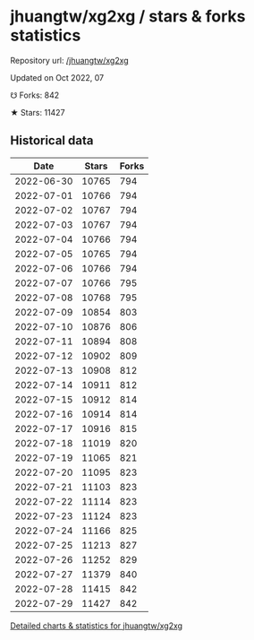 # jhuangtw/xg2xg / stars & forks statistics

Repository url: [/jhuangtw/xg2xg](https://github.com/jhuangtw/xg2xg)

Updated on Oct 2022, 07

☋ Forks: 842

★ Stars: 11427

## Historical data
| Date | Stars | Forks |
|------|-------|-------|
| 2022-06-30 | 10765 | 794 | 
| 2022-07-01 | 10766 | 794 | 
| 2022-07-02 | 10767 | 794 | 
| 2022-07-03 | 10767 | 794 | 
| 2022-07-04 | 10766 | 794 | 
| 2022-07-05 | 10765 | 794 | 
| 2022-07-06 | 10766 | 794 | 
| 2022-07-07 | 10766 | 795 | 
| 2022-07-08 | 10768 | 795 | 
| 2022-07-09 | 10854 | 803 | 
| 2022-07-10 | 10876 | 806 | 
| 2022-07-11 | 10894 | 808 | 
| 2022-07-12 | 10902 | 809 | 
| 2022-07-13 | 10908 | 812 | 
| 2022-07-14 | 10911 | 812 | 
| 2022-07-15 | 10912 | 814 | 
| 2022-07-16 | 10914 | 814 | 
| 2022-07-17 | 10916 | 815 | 
| 2022-07-18 | 11019 | 820 | 
| 2022-07-19 | 11065 | 821 | 
| 2022-07-20 | 11095 | 823 | 
| 2022-07-21 | 11103 | 823 | 
| 2022-07-22 | 11114 | 823 | 
| 2022-07-23 | 11124 | 823 | 
| 2022-07-24 | 11166 | 825 | 
| 2022-07-25 | 11213 | 827 | 
| 2022-07-26 | 11252 | 829 | 
| 2022-07-27 | 11379 | 840 | 
| 2022-07-28 | 11415 | 842 | 
| 2022-07-29 | 11427 | 842 | 


[Detailed charts & statistics for jhuangtw/xg2xg](https://reviewgithub.com/rep/jhuangtw/xg2xg)
